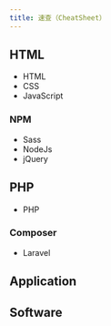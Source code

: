 ```yaml
---
title: 速查（CheatSheet）
---
```


## HTML

- HTML
- CSS
- JavaScript

### NPM

- Sass
- NodeJs
- jQuery

## PHP

- PHP

### Composer

- Laravel

## Application

## Software
